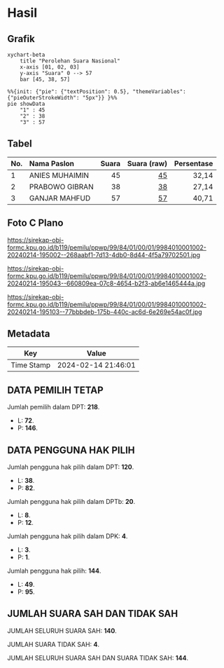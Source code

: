 # Hasil

## Grafik

```mermaid
xychart-beta
    title "Perolehan Suara Nasional"
    x-axis [01, 02, 03]
    y-axis "Suara" 0 --> 57
    bar [45, 38, 57]
```

```mermaid
%%{init: {"pie": {"textPosition": 0.5}, "themeVariables": {"pieOuterStrokeWidth": "5px"}} }%%
pie showData
    "1" : 45
    "2" : 38
    "3" : 57
```

## Tabel

| No. | Nama Paslon    | Suara | Suara (raw) | Persentase |
|:--- |:-------------- | -----:| -----------:| ----------:|
| 1   | ANIES MUHAIMIN | 45    | [45][p-1]   | 32,14      |
| 2   | PRABOWO GIBRAN | 38    | [38][p-2]   | 27,14      |
| 3   | GANJAR MAHFUD  | 57    | [57][p-3]   | 40,71      |


[p-1]: https://github.com/gigit-pemilu/pemilu-2024/blob/main/pilpres/hitung-suara/sub/99-luar-negeri/sub/84-oslo-norwegia/sub/01-oslo-norwegia/sub/0001-oslo-norwegia/sub/002-tps-001/sub/paslon-1.txt
[p-2]: https://github.com/gigit-pemilu/pemilu-2024/blob/main/pilpres/hitung-suara/sub/99-luar-negeri/sub/84-oslo-norwegia/sub/01-oslo-norwegia/sub/0001-oslo-norwegia/sub/002-tps-001/sub/paslon-2.txt
[p-3]: https://github.com/gigit-pemilu/pemilu-2024/blob/main/pilpres/hitung-suara/sub/99-luar-negeri/sub/84-oslo-norwegia/sub/01-oslo-norwegia/sub/0001-oslo-norwegia/sub/002-tps-001/sub/paslon-3.txt

## Foto C Plano

https://sirekap-obj-formc.kpu.go.id/b119/pemilu/ppwp/99/84/01/00/01/9984010001002-20240214-195002--268aabf1-7d13-4db0-8d44-4f5a79702501.jpg

https://sirekap-obj-formc.kpu.go.id/b119/pemilu/ppwp/99/84/01/00/01/9984010001002-20240214-195043--660809ea-07c8-4654-b2f3-ab6e1465444a.jpg

https://sirekap-obj-formc.kpu.go.id/b119/pemilu/ppwp/99/84/01/00/01/9984010001002-20240214-195103--77bbbdeb-175b-440c-ac6d-6e269e54ac0f.jpg


## Metadata

| Key        | Value               |
| ---------- | ------------------- |
| Time Stamp | 2024-02-14 21:46:01 |


## DATA PEMILIH TETAP

Jumlah pemilih dalam DPT: **218**.
 * L: **72**.
 * P: **146**.

## DATA PENGGUNA HAK PILIH

Jumlah pengguna hak pilih dalam DPT: **120**.
 * L: **38**.
 * P: **82**.

Jumlah pengguna hak pilih dalam DPTb: **20**.
 * L: **8**.
 * P: **12**.

Jumlah pengguna hak pilih dalam DPK: **4**.
 * L: **3**.
 * P: **1**.

Jumlah pengguna hak pilih: **144**.
 * L: **49**.
 * P: **95**.

## JUMLAH SUARA SAH DAN TIDAK SAH

JUMLAH SELURUH SUARA SAH: **140**.

JUMLAH SUARA TIDAK SAH: **4**.

JUMLAH SELURUH SUARA SAH DAN SUARA TIDAK SAH: **144**.


